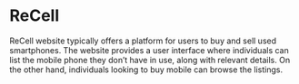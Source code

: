 # ReCell
ReCell website typically offers a platform for users to buy and sell used smartphones. The website provides a user interface where individuals can list the mobile phone they don’t have in use, along with relevant details. On the other hand, individuals looking to buy mobile can browse the listings.
